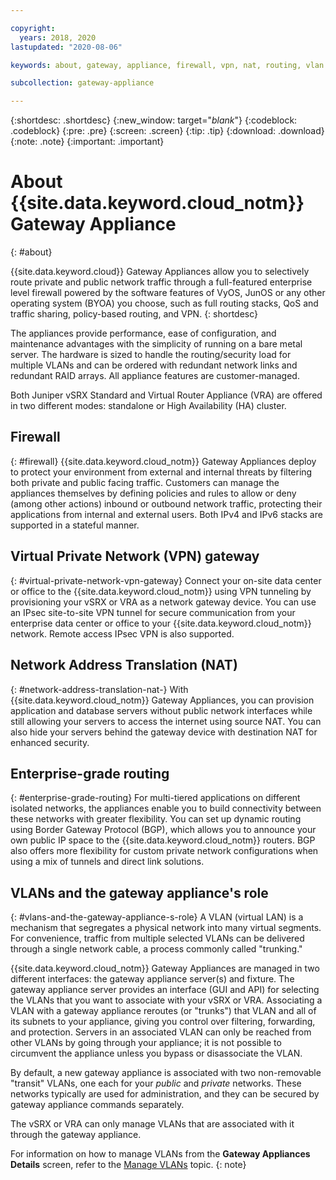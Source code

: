 ```yaml
---

copyright:
  years: 2018, 2020
lastupdated: "2020-08-06"

keywords: about, gateway, appliance, firewall, vpn, nat, routing, vlan

subcollection: gateway-appliance

---
```


{:shortdesc: .shortdesc}
{:new_window: target="_blank_"}
{:codeblock: .codeblock}
{:pre: .pre}
{:screen: .screen}
{:tip: .tip}
{:download: .download}
{:note: .note}
{:important: .important}

# About {{site.data.keyword.cloud_notm}} Gateway Appliance
{: #about}

{{site.data.keyword.cloud}} Gateway Appliances allow you to selectively route private and public network traffic through a full-featured enterprise level firewall powered by the software features of VyOS, JunOS or any other operating system (BYOA) you choose, such as full routing stacks, QoS and traffic sharing, policy-based routing, and VPN.
{: shortdesc}

The appliances provide performance, ease of configuration, and maintenance advantages with the simplicity of running on a bare metal server. The hardware is sized to handle the routing/security load for multiple VLANs and can be ordered with redundant network links and redundant RAID arrays. All appliance features are customer-managed.

Both Juniper vSRX Standard and Virtual Router Appliance (VRA) are offered in two different modes: standalone or High Availability (HA) cluster.

## Firewall
{: #firewall}
{{site.data.keyword.cloud_notm}} Gateway Appliances deploy to protect your environment from external and internal threats by filtering both private and public facing traffic. Customers can manage the appliances themselves by defining policies and rules to allow or deny (among other actions) inbound or outbound network traffic, protecting their applications from internal and external users. Both IPv4 and IPv6 stacks are supported in a stateful manner.

## Virtual Private Network (VPN) gateway
{: #virtual-private-network-vpn-gateway}
Connect your on-site data center or office to the {{site.data.keyword.cloud_notm}} using VPN tunneling by provisioning your vSRX or VRA as a network gateway device. You can use an IPsec site-to-site VPN tunnel for secure communication from your enterprise data center or office to your {{site.data.keyword.cloud_notm}} network. Remote access IPsec VPN is also supported.

## Network Address Translation (NAT)
{: #network-address-translation-nat-}
With {{site.data.keyword.cloud_notm}} Gateway Appliances, you can provision application and database servers without public network interfaces while still allowing your servers to access the internet using source NAT. You can also hide your servers behind the gateway device with destination NAT for enhanced security.

## Enterprise-grade routing
{: #enterprise-grade-routing}
For multi-tiered applications on different isolated networks, the appliances enable you to build connectivity between these networks with greater flexibility. You can set up dynamic routing using Border Gateway Protocol (BGP), which allows you to announce your own public IP space to the {{site.data.keyword.cloud_notm}} routers. BGP also offers more flexibility for custom private network configurations when using a mix of tunnels and direct link solutions.

## VLANs and the gateway appliance's role
{: #vlans-and-the-gateway-appliance-s-role}
A VLAN (virtual LAN) is a mechanism that segregates a physical network into many virtual segments. For convenience, traffic from multiple selected VLANs can be delivered through a single network cable, a process commonly called "trunking."

{{site.data.keyword.cloud_notm}} Gateway Appliances are managed in two different interfaces: the gateway appliance server(s) and fixture. The gateway appliance server provides an interface (GUI and API) for selecting the VLANs that you want to associate with your vSRX or VRA. Associating a VLAN with a gateway appliance reroutes (or "trunks") that VLAN and all of its subnets to your appliance, giving you control over filtering, forwarding, and protection. Servers in an associated VLAN can only be reached from other VLANs by going through your appliance; it is not possible to circumvent the appliance unless you bypass or disassociate the VLAN.

By default, a new gateway appliance is associated with two non-removable "transit" VLANs, one each for your _public_ and _private_ networks. These networks typically are used for administration, and they can be secured by gateway appliance commands separately.

The vSRX or VRA can only manage VLANs that are associated with it through the gateway appliance.

For information on how to manage VLANs from the **Gateway Appliances Details** screen, refer to the [Manage VLANs](/docs/gateway-appliance?topic=gateway-appliance-managing-vlans-and-gateway-appliances) topic.
{: note}
